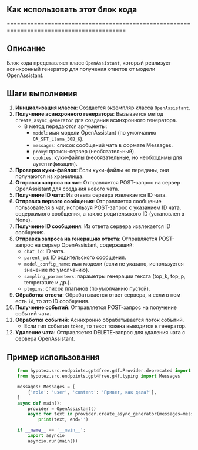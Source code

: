 ## Как использовать этот блок кода
=========================================================================================

Описание
-------------------------
Блок кода представляет класс `OpenAssistant`, который реализует асинхронный генератор для получения ответов от модели OpenAssistant. 

Шаги выполнения
-------------------------
1. **Инициализация класса**: Создается экземпляр класса `OpenAssistant`.
2. **Получение асинхронного генератора**: Вызывается метод `create_async_generator` для создания асинхронного генератора. 
    -  В метод передаются аргументы:
        - `model`:  имя модели OpenAssistant (по умолчанию `OA_SFT_Llama_30B_6`).
        - `messages`:  список сообщений чата в формате Messages.
        - `proxy`:  прокси-сервер (необязательный).
        - `cookies`:  куки-файлы (необязательные, но необходимы для аутентификации).
3. **Проверка куки-файлов**: Если куки-файлы не переданы, они получаются из хранилища.
4. **Отправка запроса на чат**:  Отправляется POST-запрос на сервер OpenAssistant для создания нового чата. 
5. **Получение ID чата**: Из ответа сервера извлекается ID чата.
6. **Отправка первого сообщения**: Отправляется сообщение пользователя в чат, используя POST-запрос с указанием ID чата, содержимого сообщения, а также родительского ID (установлен в None).
7. **Получение ID сообщения**:  Из ответа сервера извлекается ID сообщения.
8. **Отправка запроса на генерацию ответа**: Отправляется POST-запрос на сервер OpenAssistant, содержащий:
    - `chat_id`: ID чата.
    - `parent_id`: ID родительского сообщения.
    - `model_config_name`:  имя модели (если не указано, используется значение по умолчанию).
    - `sampling_parameters`:  параметры генерации текста (top_k, top_p, temperature и др.).
    - `plugins`: список плагинов (по умолчанию пустой).
9. **Обработка ответа**:  Обрабатывается ответ сервера,  и если в нем есть `id`, то это ID сообщения.
10. **Получение событий**:  Отправляется POST-запрос на получение событий чата.
11. **Обработка событий**: Асинхронно обрабатывается поток событий. 
    -  Если тип события `token`,  то текст токена выводится в генератор.
12. **Удаление чата**:  Отправляется DELETE-запрос для удаления чата с сервера OpenAssistant.

Пример использования
-------------------------

```python
    from hypotez.src.endpoints.gpt4free.g4f.Provider.deprecated import OpenAssistant
    from hypotez.src.endpoints.gpt4free.g4f.typing import Messages

    messages: Messages = [
        {'role': 'user', 'content': 'Привет, как дела?'},
    ]
    async def main():
        provider = OpenAssistant()
        async for text in provider.create_async_generator(messages=messages):
            print(text, end='')

    if __name__ == '__main__':
        import asyncio
        asyncio.run(main())
```